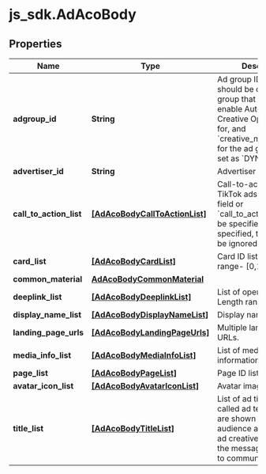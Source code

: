 # js_sdk.AdAcoBody

## Properties
Name | Type | Description | Notes
------------ | ------------- | ------------- | -------------
**adgroup_id** | **String** | Ad group ID. The ID should be of the ad group that you will enable Automated Creative Optimization for, and &#x60;creative_material_mode&#x60; for the ad group must be set as &#x60;DYNAMIC&#x60;. | [optional] 
**advertiser_id** | **String** | Advertiser ID.  | [required] 
**call_to_action_list** | [**[AdAcoBodyCallToActionList]**](AdAcoBodyCallToActionList.md) | Call-to-action list. For TikTok ads, either this field or &#x60;call_to_action_id&#x60; must be specified. If both are specified, this field will be ignored. | [optional] 
**card_list** | [**[AdAcoBodyCardList]**](AdAcoBodyCardList.md) | Card ID list. Length range- [0,1]. | [optional] 
**common_material** | [**AdAcoBodyCommonMaterial**](AdAcoBodyCommonMaterial.md) |  | [optional] 
**deeplink_list** | [**[AdAcoBodyDeeplinkList]**](AdAcoBodyDeeplinkList.md) | List of open URLs. Length range- [0,1] | [optional] 
**display_name_list** | [**[AdAcoBodyDisplayNameList]**](AdAcoBodyDisplayNameList.md) | Display names. | [optional] 
**landing_page_urls** | [**[AdAcoBodyLandingPageUrls]**](AdAcoBodyLandingPageUrls.md) | Multiple landing page URLs. | [optional] 
**media_info_list** | [**[AdAcoBodyMediaInfoList]**](AdAcoBodyMediaInfoList.md) | List of media information. | [optional] 
**page_list** | [**[AdAcoBodyPageList]**](AdAcoBodyPageList.md) | Page ID list. | [optional] 
**avatar_icon_list** | [**[AdAcoBodyAvatarIconList]**](AdAcoBodyAvatarIconList.md) | Avatar image list. | [optional] 
**title_list** | [**[AdAcoBodyTitleList]**](AdAcoBodyTitleList.md) | List of ad titles (also called ad texts). Ad titles are shown to your audience as part of your ad creative, to deliver the message you intend to communicate to them. | [optional] 
